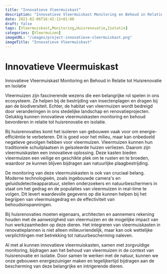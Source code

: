```yaml
---
title: "Innovatieve Vleermuiskast"
description: "Innovatieve Vleermuiskast Monitoring en Behoud in Relatie tot Huisrenovatie en Isolatie"
date: 2021-02-06T16:42:12+01:00
draft: false
tags: [Vleermuiskast,Monitoring,Huisrenovatie,Isolatie]
categories: [Vleermuizen]
imageURL: "/images/project-innovatieve-vleermuiskast.png"
imageTitle: "Innovatieve Vleermuiskast"
---
```


# Innovatieve Vleermuiskast

Innovatieve Vleermuiskast Monitoring en Behoud in Relatie tot Huisrenovatie en Isolatie

Vleermuizen zijn fascinerende wezens die een belangrijke rol spelen in ons ecosysteem. Ze helpen bij de bestrijding van insectenplagen en dragen bij aan de biodiversiteit. Echter, de habitat van vleermuizen wordt bedreigd door veranderingen in ons stedelijke landschap en renovatieprojecten. Gelukkig kunnen innovatieve vleermuiskasten monitoring en behoud bevorderen in relatie tot huisrenovatie en isolatie.

Bij huisrenovaties komt het isoleren van gebouwen vaak voor om energie-efficiëntie te verbeteren. Dit is goed voor het milieu, maar kan onbedoeld negatieve gevolgen hebben voor vleermuizen. Vleermuizen kunnen hun traditionele schuilplaatsen in geïsoleerde huizen verliezen. Daarom zijn vleermuiskasten een innovatieve oplossing. Deze kasten bieden vleermuizen een veilige en geschikte plek om te rusten en te broeden, waardoor ze kunnen blijven bijdragen aan natuurlijke plaagbestrijding.

De monitoring van deze vleermuiskasten is ook van cruciaal belang. Moderne technologieën, zoals ingebouwde camera's en geluidsdetectieapparatuur, stellen onderzoekers en natuurbeschermers in staat om het gedrag en de populaties van vleermuizen in real-time te volgen. Dit levert waardevolle gegevens op die kunnen helpen bij het begrijpen van vleermuisgedrag en de effectiviteit van behoudsinspanningen.

Bij huisrenovaties moeten eigenaars, architecten en aannemers rekening houden met de aanwezigheid van vleermuizen en de mogelijke impact van hun werkzaamheden op deze dieren. Het integreren van vleermuiskasten in renovatieplannen is niet alleen milieuvriendelijk, maar kan ook wettelijke verplichtingen met betrekking tot natuurbescherming naleven.

Al met al kunnen innovatieve vleermuiskasten, samen met zorgvuldige monitoring, bijdragen aan het behoud van vleermuizen in de context van huisrenovatie en isolatie. Door samen te werken met de natuur, kunnen we onze gebouwen energiezuiniger maken en tegelijkertijd bijdragen aan de bescherming van deze belangrijke en intrigerende dieren.
